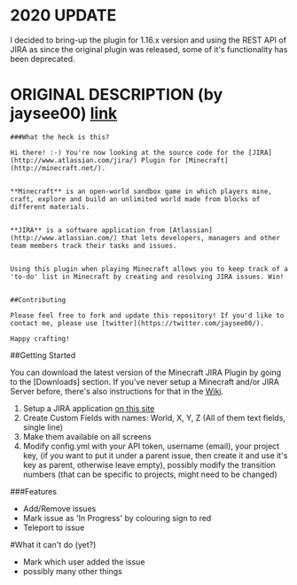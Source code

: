 2020 UPDATE
======================

I decided to bring-up the plugin for 1.16.x version and using the REST API of JIRA as since the original plugin was released, some of it's functionality has been deprecated.

ORIGINAL DESCRIPTION (by jaysee00) [link](https://bitbucket.org/jaysee00/minecraftjiraplugin/)
======================
```
###What the heck is this?

Hi there! :-) You're now looking at the source code for the [JIRA](http://www.atlassian.com/jira/) Plugin for [Minecraft](http://minecraft.net/).


**Minecraft** is an open-world sandbox game in which players mine, craft, explore and build an unlimited world made from blocks of different materials.


**JIRA** is a software application from [Atlassian](http://www.atlassian.com/) that lets developers, managers and other team members track their tasks and issues.


Using this plugin when playing Minecraft allows you to keep track of a 'to-do' list in Minecraft by creating and resolving JIRA issues. Win!


##Contributing

Please feel free to fork and update this repository! If you'd like to contact me, please use [twitter](https://twitter.com/jaysee00/).

Happy crafting!
```

##Getting Started

You can download the latest version of the Minecraft JIRA Plugin by going to the [Downloads] section. If you've never setup a Minecraft and/or JIRA Server before, there's also instructions for that in the [Wiki](https://bitbucket.org/jaysee00/minecraftjiraplugin/wiki/Home).

1. Setup a JIRA application [on this site](https://jira.atlassian.com/)
2. Create Custom Fields with names: World, X, Y, Z (All of them text fields, single line)
3. Make them available on all screens
4. Modify config.yml with your API token, username (email), your project key, (if you want to put it under a parent issue, then create it and use it's key as parent, otherwise leave empty), possibly modify the transition numbers (that can be specific to projects, might need to be changed)


###Features
- Add/Remove issues
- Mark issue as 'In Progress' by colouring sign to red
- Teleport to issue

#What it can't do (yet?)
- Mark which user added the issue
- possibly many other things
